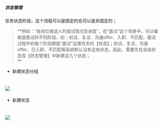 #####  状态管理

任务状态阶段，这个流程可以是固定的也可以是非固定的；

> **例如：“各岗位候选人的面试情况及进度”，在“面试”这个场景中，可以看做是面试的不同阶段，如：初试、复试、沟通offer、入职、不匹配，面试过程中的每个阶段都是“面试”这类任务的【状态】；初试、复试、沟通offer、已入职、不匹配等系统默认没有这些状态，因此，需要先在全局状态库【状态管理】中新建这几个状态；  
> **

* 新建状态分组

# ![](/assets/01-任务类型-状态管理-分组管理1.png)

* 新建状态

# ![](/assets/01-任务类型-状态管理-新建状态.png)



